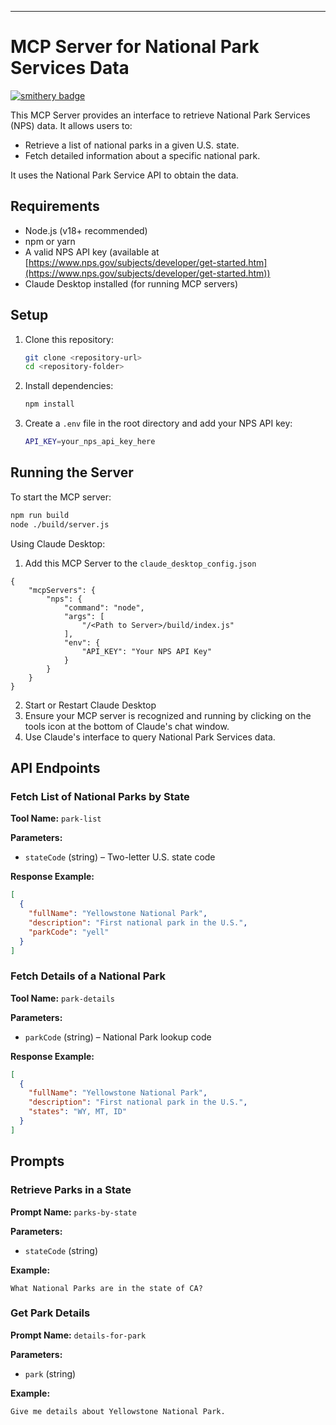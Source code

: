 ---

# MCP Server for National Park Services Data
[![smithery badge](https://smithery.ai/badge/@amysatterlee/nps_mcp)](https://smithery.ai/server/@amysatterlee/nps_mcp)

This MCP Server provides an interface to retrieve National Park Services (NPS) data. It allows users to:
- Retrieve a list of national parks in a given U.S. state.
- Fetch detailed information about a specific national park.

It uses the National Park Service API to obtain the data.

## Requirements

- Node.js (v18+ recommended)
- npm or yarn
- A valid NPS API key (available at [https://www.nps.gov/subjects/developer/get-started.htm](https://www.nps.gov/subjects/developer/get-started.htm))
- Claude Desktop installed (for running MCP servers)

## Setup

1. Clone this repository:
   ```sh
   git clone <repository-url>
   cd <repository-folder>
   ```

2. Install dependencies:
   ```sh
   npm install
   ```

3. Create a `.env` file in the root directory and add your NPS API key:
   ```sh
   API_KEY=your_nps_api_key_here
   ```

## Running the Server

To start the MCP server:

```sh
npm run build
node ./build/server.js
```

Using Claude Desktop:

1. Add this MCP Server to the `claude_desktop_config.json`

```
{
    "mcpServers": {
        "nps": {
            "command": "node",
            "args": [
                "/<Path to Server>/build/index.js"
            ],
            "env": {
                "API_KEY": "Your NPS API Key"
            }
        }
    }
}
```

2. Start or Restart Claude Desktop
3. Ensure your MCP server is recognized and running by clicking on the tools icon at the bottom of Claude's chat window.
4. Use Claude's interface to query National Park Services data.

## API Endpoints

### Fetch List of National Parks by State

**Tool Name:** `park-list`

**Parameters:**
- `stateCode` (string) – Two-letter U.S. state code

**Response Example:**
```json
[
  {
    "fullName": "Yellowstone National Park",
    "description": "First national park in the U.S.",
    "parkCode": "yell"
  }
]
```

### Fetch Details of a National Park

**Tool Name:** `park-details`

**Parameters:**
- `parkCode` (string) – National Park lookup code

**Response Example:**
```json
[
  {
    "fullName": "Yellowstone National Park",
    "description": "First national park in the U.S.",
    "states": "WY, MT, ID"
  }
]
```

## Prompts

### Retrieve Parks in a State

**Prompt Name:** `parks-by-state`

**Parameters:**
- `stateCode` (string)

**Example:**
```text
What National Parks are in the state of CA?
```

### Get Park Details

**Prompt Name:** `details-for-park`

**Parameters:**
- `park` (string)

**Example:**
```text
Give me details about Yellowstone National Park.
```


